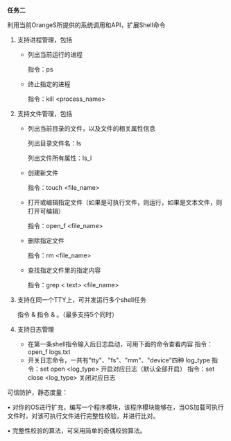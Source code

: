 **任务二**

利用当前OrangeS所提供的系统调用和API，扩展Shell命令

1. 支持进程管理，包括

   - 列出当前运行的进程

     指令：ps

   - 终止指定的进程

     指令：kill  <process_name>

2. 支持文件管理，包括

   - 列出当前目录的文件，以及文件的相关属性信息

     列出目录文件名：ls

     列出文件所有属性：ls_l 

   - 创建新文件

     指令：touch  <file_name>

   - 打开或编辑指定文件（如果是可执行文件，则运行，如果是文本文件，则打开可编辑）

     指令：open_f  <file_name>

   - 删除指定文件

     指令：rm  <file_name>
     
   - 查找指定文件里的指定内容

     指令：grep  < text>  <file_name>

3. 支持在同一个TTY上，可并发运行多个shell任务

   指令 & 指令 & 。（最多支持5个同时）

4. 支持日志管理
    - 在第一条shell指令输入后日志启动，可用下面的命令查看内容
      指令：open_f logs.txt
    - 开关日志命令，一共有"tty"、"fs"、"mm"、"device"四种 log_type
      指令：set open <log_type> 开启对应日志（默认全部开启）
      指令：set close <log_type> 关闭对应日志



可信防护，静态度量：

• 对你的OS进行扩充，编写一个程序模块，该程序模块能够在，当OS加载可执行文件时，对该可执行文件进行完整性校验，并进行比对。

• 完整性校验的算法，可采用简单的奇偶校验算法。